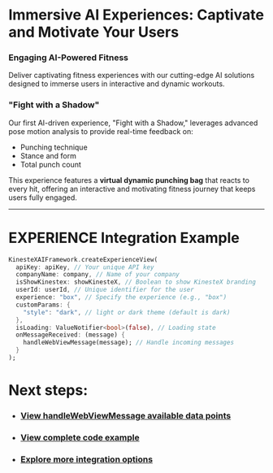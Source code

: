 # Immersive AI Experiences: Captivate and Motivate Your Users

### **Engaging AI-Powered Fitness**
Deliver captivating fitness experiences with our cutting-edge AI solutions designed to immerse users in interactive and dynamic workouts.

### **"Fight with a Shadow"**
Our first AI-driven experience, "Fight with a Shadow," leverages advanced pose motion analysis to provide real-time feedback on:
- Punching technique
- Stance and form
- Total punch count

This experience features a **virtual dynamic punching bag** that reacts to every hit, offering an interactive and motivating fitness journey that keeps users fully engaged.

---

# **EXPERIENCE Integration Example**

```dart
KinesteXAIFramework.createExperienceView(
  apiKey: apiKey, // Your unique API key
  companyName: company, // Name of your company
  isShowKinestex: showKinesteX, // Boolean to show KinesteX branding
  userId: userId, // Unique identifier for the user
  experience: "box", // Specify the experience (e.g., "box")
  customParams: {
    "style": "dark", // light or dark theme (default is dark)
  },
  isLoading: ValueNotifier<bool>(false), // Loading state
  onMessageReceived: (message) {
    handleWebViewMessage(message); // Handle incoming messages
  }
);
```

# Next steps:
- ### [View handleWebViewMessage available data points](../../data.md)
- ### [View complete code example](../../examples/ai-experiences.md)
- ### [Explore more integration options](../overview.md)
